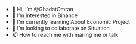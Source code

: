 - 👋 Hi, I’m @GhadatOmran
- 👀 I’m interested in Binance
- 🌱 I’m currently learning About Economic Project
- 💞️ I’m looking to collaborate on Situation
- 📫 How to reach me with mailing me or talk                                                                                                                       
 
<!---
GhadatOmran/GhadatOmran is a ✨ special ✨ repository because its `README.md` (this file) appears on your GitHub profile.
You can click the Preview link to take a look at your changes.
--->
